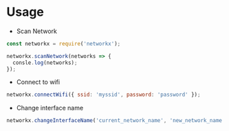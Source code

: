 # Usage

- Scan Network
```js
const networkx = require('networkx');

networkx.scanNetwork(networks => {
  consle.log(networks);
});
```

- Connect to wifi
```js
networkx.connectWifi({ ssid: 'myssid', password: 'password' });
```

- Change interface name
```js
networkx.changeInterfaceName('current_network_name', 'new_network_name');
```